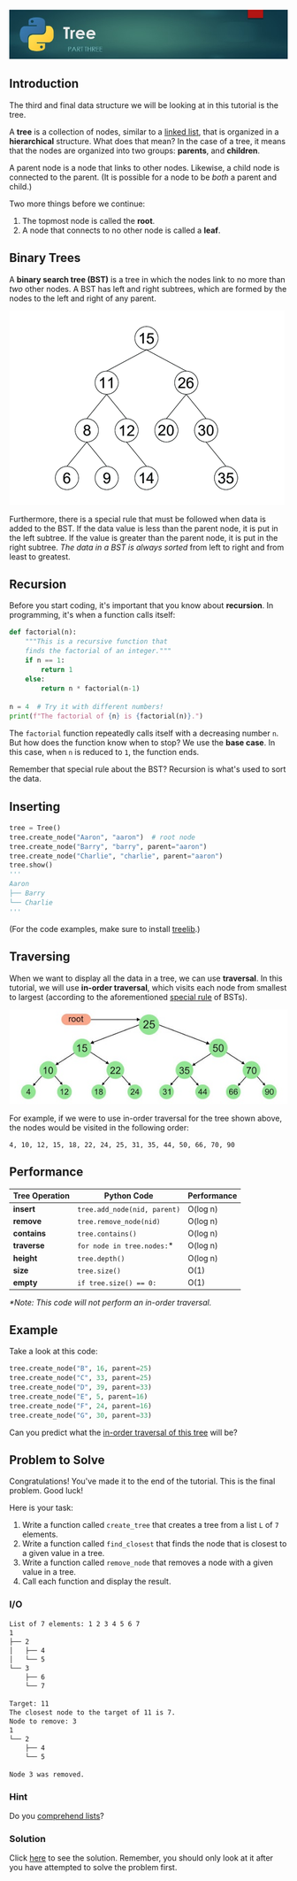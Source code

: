 ![Tree Banner Image](images/tree.jpg)

## Introduction

The third and final data structure we will be looking at in this tutorial is the tree.

A **tree** is a collection of nodes, similar to a [linked list](2-linked-list.md), that is organized in a **hierarchical** structure. What does that mean? In the case of a tree, it means that the nodes are organized into two groups: **parents**, and **children**.

A parent node is a node that links to other nodes. Likewise, a child node is connected to the parent. (It is possible for a node to be _both_ a parent and child.)

Two more things before we continue:

1. The topmost node is called the **root**.
1. A node that connects to no other node is called a **leaf**.

## Binary Trees

A **binary search tree (BST)** is a tree in which the nodes link to no more than _two_ other nodes. A BST has left and right subtrees, which are formed by the nodes to the left and right of any parent.

![Binary Tree](images/binary-tree.png)

Furthermore, there is a special rule that must be followed when data is added to the BST. If the data value is less than the parent node, it is put in the left subtree. If the value is greater than the parent node, it is put in the right subtree. _The data in a BST is always sorted_ from left to right and from least to greatest.

## Recursion

Before you start coding, it's important that you know about **recursion**. In programming, it's when a function calls itself:

```python
def factorial(n):
    """This is a recursive function that
    finds the factorial of an integer."""
    if n == 1:
        return 1
    else:
        return n * factorial(n-1)

n = 4  # Try it with different numbers!
print(f"The factorial of {n} is {factorial(n)}.")
```

The `factorial` function repeatedly calls itself with a decreasing number `n`. But how does the function know when to stop? We use the **base case**. In this case, when `n` is reduced to `1`, the function ends.

Remember that special rule about the BST? Recursion is what's used to sort the data.

## Inserting

```python
tree = Tree()
tree.create_node("Aaron", "aaron")  # root node
tree.create_node("Barry", "barry", parent="aaron")
tree.create_node("Charlie", "charlie", parent="aaron")
tree.show()
'''
Aaron
├── Barry
└── Charlie
'''
```

(For the code examples, make sure to install [treelib](https://treelib.readthedocs.io/en/latest/).)

## Traversing

When we want to display all the data in a tree, we can use **traversal**. In this tutorial, we will use **in-order traversal**, which visits each node from smallest to largest (according to the aforementioned [special rule](#binary-trees) of BSTs).

![In-Order Traversal](images/in-order-traversal.jpg)

For example, if we were to use in-order traversal for the tree shown above, the nodes would be visited in the following order:

```
4, 10, 12, 15, 18, 22, 24, 25, 31, 35, 44, 50, 66, 70, 90
```

## Performance

| Tree Operation | Python Code | Performance
| --- | --- | ---
| **insert** | `tree.add_node(nid, parent)` | O(log n)
| **remove** | `tree.remove_node(nid)` | O(log n)
| **contains** | `tree.contains()` | O(log n)
| **traverse** | `for node in tree.nodes:`* | O(log n)
| **height** | `tree.depth()` | O(log n)
| **size** | `tree.size()` | O(1)
| **empty** | `if tree.size() == 0:` | O(1)

_*Note: This code will not perform an in-order traversal._

## Example

Take a look at this code:

```python
tree.create_node("B", 16, parent=25)
tree.create_node("C", 33, parent=25)
tree.create_node("D", 39, parent=33)
tree.create_node("E", 5, parent=16)
tree.create_node("F", 24, parent=16)
tree.create_node("G", 30, parent=33)
```

Can you predict what the [in-order traversal of this tree](code/3-example-solution.py) will be?

## Problem to Solve

Congratulations! You've made it to the end of the tutorial. This is the final problem. Good luck!

Here is your task:

1. Write a function called `create_tree` that creates a tree from a list `L` of `7` elements.
1. Write a function called `find_closest` that finds the node that is closest to a given value in a tree.
1. Write a function called `remove_node` that removes a node with a given value in a tree.
1. Call each function and display the result.

### I/O

```
List of 7 elements: 1 2 3 4 5 6 7
1
├── 2
│   ├── 4
│   └── 5
└── 3
    ├── 6
    └── 7

Target: 11
The closest node to the target of 11 is 7.
Node to remove: 3
1
└── 2
    ├── 4
    └── 5

Node 3 was removed.
```

### Hint

Do you [comprehend lists](https://www.w3schools.com/python/python_lists_comprehension.asp)?

### Solution

Click [here](code/3-problem-solution.py) to see the solution. Remember, you should only look at it after you have attempted to solve the problem first.